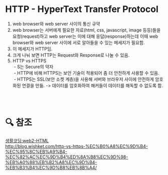 # HTTP - HyperText Transfer Protocol  
1. web browser와 web server 사이의 통신 규약
2. web browser는 서버에게 필요한 자료(html, css, javascript, image 등등)들을 요청(request)하고 web server는 이에 대해 응답(response)하는데 이때 web browser와 web server 사이에 서로 알아들을 수 있는 메세지가 필요함.
3. 이 메세지가 HTTP임. 
4. 크게 나눠 보면 HTTP는 Request와 Response로 나눌 수 있음.  
5. HTTP vs HTTPS  
&nbsp;- S는 Secure의 약자  
&nbsp;- HTTP에 비해 HTTPS는 보안 기술이 적용되어 좀 더 안전하게 사용할 수 있음.  
&nbsp;- HTTPS는 SSL(보안 소켓 계층)을 사용해 서버와 브라우저 사이에 안전하게 암호화된 연결을 만듦. -> 데이터를 암호화하여 해커들이 데이터를 해독할 수 없도록 함.  

<br><br>

# 🔍 참조  
[생활코딩:web2-HTML](https://opentutorials.org/course/3385)  
http://blog.wishket.com/http-vs-https-%EC%B0%A8%EC%9D%B4-%EC%95%8C%EB%A9%B4-%EC%82%AC%EC%9D%B4%ED%8A%B8%EC%9D%98-%EB%A0%88%EB%B2%A8%EC%9D%B4-%EB%B3%B4%EC%9D%B8%EB%8B%A4/